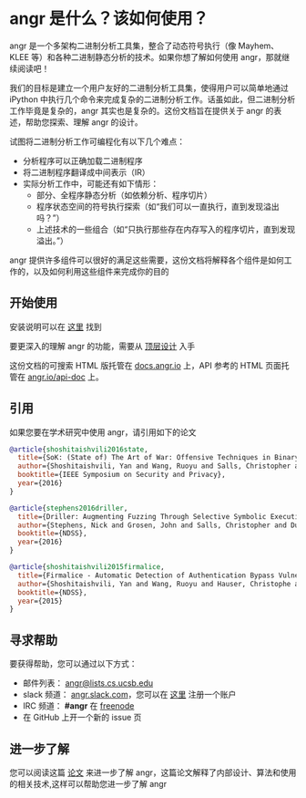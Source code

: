 # angr 是什么？该如何使用？

angr 是一个多架构二进制分析工具集，整合了动态符号执行（像 Mayhem、KLEE 等）和各种二进制静态分析的技术。如果你想了解如何使用 angr，那就继续阅读吧！

我们的目标是建立一个用户友好的二进制分析工具集，使得用户可以简单地通过 iPython 中执行几个命令来完成复杂的二进制分析工作。话虽如此，但二进制分析工作毕竟是复杂的，angr 其实也是复杂的。这份文档旨在提供关于 angr 的表述，帮助您探索、理解 angr 的设计。

试图将二进制分析工作可编程化有以下几个难点：

* 分析程序可以正确加载二进制程序
* 将二进制程序翻译成中间表示（IR）
* 实际分析工作中，可能还有如下情形：
  * 部分、全程序静态分析（如依赖分析、程序切片）
  * 程序状态空间的符号执行探索（如“我们可以一直执行，直到发现溢出吗？”）
  * 上述技术的一些组合（如“只执行那些存在内存写入的程序切片，直到发现溢出。”）

angr 提供许多组件可以很好的满足这些需要，这份文档将解释各个组件是如何工作的，以及如何利用这些组件来完成你的目的

## 开始使用

安装说明可以在 [这里](./INSTALL.md) 找到

要更深入的理解 angr 的功能，需要从 [顶层设计](./docs/toplevel.md) 入手

这份文档的可搜索 HTML 版托管在 [docs.angr.io](http://docs.angr.io/) 上，API 参考的 HTML 页面托管在 [angr.io/api-doc](http://angr.io/api-doc/) 上。

## 引用

如果您要在学术研究中使用 angr，请引用如下的论文

```bibtex
@article{shoshitaishvili2016state,
  title={SoK: (State of) The Art of War: Offensive Techniques in Binary Analysis},
  author={Shoshitaishvili, Yan and Wang, Ruoyu and Salls, Christopher and Stephens, Nick and Polino, Mario and Dutcher, Andrew and Grosen, John and Feng, Siji and Hauser, Christophe and Kruegel, Christopher and Vigna, Giovanni},
  booktitle={IEEE Symposium on Security and Privacy},
  year={2016}
}

@article{stephens2016driller,
  title={Driller: Augmenting Fuzzing Through Selective Symbolic Execution},
  author={Stephens, Nick and Grosen, John and Salls, Christopher and Dutcher, Andrew and Wang, Ruoyu and Corbetta, Jacopo and Shoshitaishvili, Yan and Kruegel, Christopher and Vigna, Giovanni},
  booktitle={NDSS},
  year={2016}
}

@article{shoshitaishvili2015firmalice,
  title={Firmalice - Automatic Detection of Authentication Bypass Vulnerabilities in Binary Firmware},
  author={Shoshitaishvili, Yan and Wang, Ruoyu and Hauser, Christophe and Kruegel, Christopher and Vigna, Giovanni},
  booktitle={NDSS},
  year={2015}
}
```

## 寻求帮助

要获得帮助，您可以通过以下方式：

* 邮件列表： angr@lists.cs.ucsb.edu
* slack 频道： [angr.slack.com](https://angr.slack.com)，您可以在 [这里](http://angr.io/invite.html) 注册一个账户
* IRC 频道： **\#angr** 在 [freenode](https://freenode.net/)
* 在 GitHub 上开一个新的 issue 页

## 进一步了解

您可以阅读这篇 [论文](https://www.cs.ucsb.edu/~vigna/publications/2016_SP_angrSoK.pdf) 来进一步了解 angr，这篇论文解释了内部设计、算法和使用的相关技术,这样可以帮助您进一步了解 angr
